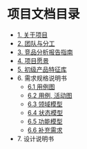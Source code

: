 # 项目文档目录
* [1. 关于项目](https://sysu16team.github.io/Document/markdown/01-about.html)
* [2. 团队与分工](https://sysu16team.github.io/Document/markdown/02-team-profile.html)
* [3. 竞品分析报告指南](https://sysu16team.github.io/Document/markdown/03-investigation.html)
* [4. 项目愿景](https://sysu16team.github.io/Document/markdown/04-vision.html)
* [5. 初级产品特征库](https://sysu16team.github.io/Document/markdown/05-product-backlog.html)
* 6\. 需求规格说明书
  * [6.1 用例图](https://sysu16team.github.io/Document/markdown/06.1.html) 
  * [6.2 用例, 活动图](https://sysu16team.github.io/Document/markdown/06.2.html) 
  * [6.3 领域模型](https://sysu16team.github.io/Document/markdown/06.3.html) 
  * [6.4 状态模型](https://sysu16team.github.io/Document/markdown/06.4.html) 
  * [6.5 功能模型](https://sysu16team.github.io/Document/markdown/06.5.html) 
  * [6.6 补充需求](https://sysu16team.github.io/Document/markdown/06.6.html) 
* 7\. 设计说明书
